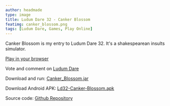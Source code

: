 ```yaml
---
author: headmade
type: image
title: Ludum Dare 32 - Canker Blossom
featimg: canker_blossom.png
tags: [Ludum Dare, Games, Play Online]
---
```


Canker Blossom is my entry to Ludum Dare 32. It's a shakespearean insults simulator.

<div class="play_button">
  <a href="/play/canker-blossom/"><i class="fa fa-gamepad fa-1x"></i> Play in your browser</a>
</div>

Vote and comment on <a href="http://ludumdare.com/compo/ludum-dare-32/?uid=42076">Ludum Dare</a>

Download and run: <a href="https://github.com/headmadegames/LudumDare32/releases">Canker_Blossom.jar</a>

Download Android APK: <a href="https://github.com/headmadegames/LudumDare32/releases/download/v1/Ld32-Canker-Blossom.apk">Ld32-Canker-Blossom.apk</a>

Source code: <a href="https://github.com/headmadegames/LudumDare32">Github Repository</a>
